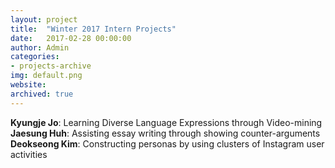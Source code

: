 ```yaml
---
layout: project
title:  "Winter 2017 Intern Projects"
date:   2017-02-28 00:00:00
author: Admin
categories:
- projects-archive
img: default.png
website: 
archived: true
---
```


**Kyungje Jo**:
Learning Diverse Language Expressions through Video-mining <br>
**Jaesung Huh**:
Assisting essay writing through showing counter-arguments <br>
**Deokseong Kim**:
Constructing personas by using clusters of Instagram user activities